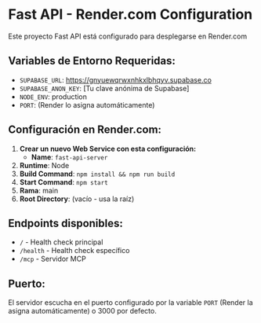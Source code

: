 # Fast API - Render.com Configuration

Este proyecto Fast API está configurado para desplegarse en Render.com

## Variables de Entorno Requeridas:

- `SUPABASE_URL`: https://gnyuewqrwxnhkxlbhqyv.supabase.co
- `SUPABASE_ANON_KEY`: [Tu clave anónima de Supabase]
- `NODE_ENV`: production
- `PORT`: (Render lo asigna automáticamente)

## Configuración en Render.com:

1. **Crear un nuevo Web Service con esta configuración:**
   - **Name**: `fast-api-server`
2. **Runtime**: Node
3. **Build Command**: `npm install && npm run build`
4. **Start Command**: `npm start`
5. **Rama**: main
6. **Root Directory**: (vacío - usa la raíz)

## Endpoints disponibles:

- `/` - Health check principal
- `/health` - Health check específico
- `/mcp` - Servidor MCP

## Puerto:

El servidor escucha en el puerto configurado por la variable `PORT` (Render la asigna automáticamente) o 3000 por defecto.
